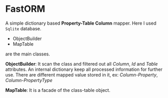 FastORM
=============

A simple dictionary based **Property-Table Column** mapper. Here I used `Sqlite` database. 


* ObjectBuilder 
* MapTable

are the main classes. 


**ObjectBuilder**:  It scan the class and filtered out all *Column*, *Id* and *Table* attributes. An internal dictionary keep all processed information for further use. There are different mapped value stored in it, ex: *Column-Property*, *Column-PropertyType*

**MapTable**: It is a facade of the class-table object. 
